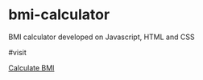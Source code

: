 # bmi-calculator
BMI calculator developed on Javascript, HTML and CSS

#visit 

<a href="" 
    target="_blank">
     Calculate BMI
</a>
